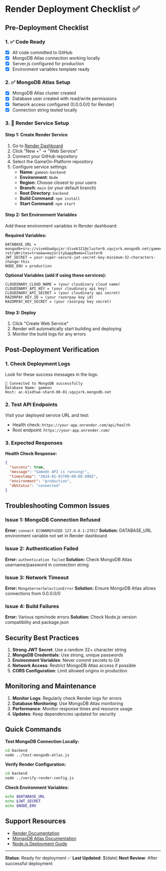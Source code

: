 # Render Deployment Checklist ✅

## Pre-Deployment Checklist

### 1. ✅ Code Ready
- [x] All code committed to GitHub
- [x] MongoDB Atlas connection working locally
- [x] Server.js configured for production
- [x] Environment variables template ready

### 2. ✅ MongoDB Atlas Setup
- [x] MongoDB Atlas cluster created
- [x] Database user created with read/write permissions
- [x] Network access configured (0.0.0.0/0 for Render)
- [x] Connection string tested locally

### 3. 🔧 Render Service Setup

#### Step 1: Create Render Service
1. Go to [Render Dashboard](https://dashboard.render.com/)
2. Click "New +" → "Web Service"
3. Connect your GitHub repository
4. Select the GameOn-Platform repository
5. Configure service settings:
   - **Name**: `gameon-backend`
   - **Environment**: `Node`
   - **Region**: Choose closest to your users
   - **Branch**: `main` (or your default branch)
   - **Root Directory**: `backend`
   - **Build Command**: `npm install`
   - **Start Command**: `npm start`

#### Step 2: Set Environment Variables
Add these environment variables in Render dashboard:

**Required Variables:**
```
DATABASE_URL = mongodb+srv://vivekbadgujar:Vivek321@cluster0.squjxrk.mongodb.net/gameon?retryWrites=true&w=majority&appName=Cluster0
JWT_SECRET = your-super-secure-jwt-secret-key-minimum-32-characters-change-this
NODE_ENV = production
```

**Optional Variables (add if using these services):**
```
CLOUDINARY_CLOUD_NAME = (your cloudinary cloud name)
CLOUDINARY_API_KEY = (your cloudinary api key)
CLOUDINARY_API_SECRET = (your cloudinary api secret)
RAZORPAY_KEY_ID = (your razorpay key id)
RAZORPAY_KEY_SECRET = (your razorpay key secret)
```

#### Step 3: Deploy
1. Click "Create Web Service"
2. Render will automatically start building and deploying
3. Monitor the build logs for any errors

## Post-Deployment Verification

### 1. Check Deployment Logs
Look for these success messages in the logs:
```
🍃 Connected to MongoDB successfully
Database Name: gameon
Host: ac-k1xdtwe-shard-00-01.squjxrk.mongodb.net
```

### 2. Test API Endpoints
Visit your deployed service URL and test:
- Health check: `https://your-app.onrender.com/api/health`
- Root endpoint: `https://your-app.onrender.com/`

### 3. Expected Responses
**Health Check Response:**
```json
{
  "success": true,
  "message": "GameOn API is running!",
  "timestamp": "2024-01-01T00:00:00.000Z",
  "environment": "production",
  "dbStatus": "connected"
}
```

## Troubleshooting Common Issues

### Issue 1: MongoDB Connection Refused
**Error:** `connect ECONNREFUSED 127.0.0.1:27017`
**Solution:** DATABASE_URL environment variable not set in Render dashboard

### Issue 2: Authentication Failed
**Error:** `authentication failed`
**Solution:** Check MongoDB Atlas username/password in connection string

### Issue 3: Network Timeout
**Error:** `MongoServerSelectionError`
**Solution:** Ensure MongoDB Atlas allows connections from 0.0.0.0/0

### Issue 4: Build Failures
**Error:** Various npm/node errors
**Solution:** Check Node.js version compatibility and package.json

## Security Best Practices

1. **Strong JWT Secret**: Use a random 32+ character string
2. **MongoDB Credentials**: Use strong, unique passwords
3. **Environment Variables**: Never commit secrets to Git
4. **Network Access**: Restrict MongoDB Atlas access if possible
5. **CORS Configuration**: Limit allowed origins in production

## Monitoring and Maintenance

1. **Monitor Logs**: Regularly check Render logs for errors
2. **Database Monitoring**: Use MongoDB Atlas monitoring
3. **Performance**: Monitor response times and resource usage
4. **Updates**: Keep dependencies updated for security

## Quick Commands

**Test MongoDB Connection Locally:**
```bash
cd backend
node ../test-mongodb-atlas.js
```

**Verify Render Configuration:**
```bash
cd backend
node ../verify-render-config.js
```

**Check Environment Variables:**
```bash
echo $DATABASE_URL
echo $JWT_SECRET
echo $NODE_ENV
```

## Support Resources

- [Render Documentation](https://render.com/docs)
- [MongoDB Atlas Documentation](https://docs.atlas.mongodb.com/)
- [Node.js Deployment Guide](https://render.com/docs/deploy-node-express-app)

---

**Status**: Ready for deployment ✅
**Last Updated**: $(date)
**Next Review**: After successful deployment